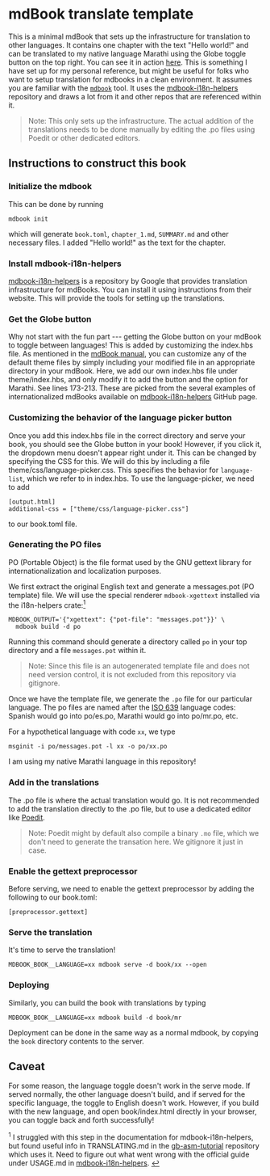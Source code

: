 # mdBook translate template

This is a minimal mdBook that sets up the infrastructure for translation to other languages. It contains one chapter with the text "Hello world!" and can be translated to my native language Marathi using the Globe toggle button on the top right. You can see it in action [here](https://joshichaitanya3.github.io/mdbook-translate-template/index.html). This is something I have set up for my personal reference, but might be useful for folks who want to setup translation for mdbooks in a clean environment. It assumes you are familiar with the [`mdbook`](https://github.com/rust-lang/mdBook) tool. It uses the [mdbook-i18n-helpers](https://github.com/google/mdbook-i18n-helpers) repository and draws a lot from it and other repos that are referenced within it.

> Note: This only sets up the infrastructure. The actual addition of the translations needs to be done manually by editing the .po files using Poedit or other dedicated editors.

## Instructions to construct this book

### Initialize the mdbook

This can be done by running 

```
mdbook init
```

which will generate `book.toml`, `chapter_1.md`, `SUMMARY.md` and other necessary files. I added "Hello world!" as the text for the chapter.

### Install mdbook-i18n-helpers

[mdbook-i18n-helpers](https://github.com/google/mdbook-i18n-helpers) is a repository by Google that provides translation infrastructure for mdBooks. You can install it using instructions from their website. This will provide the tools for setting up the translations.

### Get the Globe button 

Why not start with the fun part --- getting the Globe button on your mdBook to toggle between languages! This is added by customizing the index.hbs file. As mentioned in the [mdBook manual](https://rust-lang.github.io/mdBook/format/theme/index.html), you can customize any of the default theme files by simply including your modified file in an appropriate directory in your mdBook. Here, we add our own index.hbs file under theme/index.hbs, and only modify it to add the button and the option for Marathi. See lines 173-213. These are picked from the several examples of internationalized mdBooks available on [mdbook-i18n-helpers](https://github.com/google/mdbook-i18n-helpers) GitHub page.

### Customizing the behavior of the language picker button

Once you add this index.hbs file in the correct directory and serve your book, you should see the Globe button in your book! However, if you click it, the dropdown menu doesn't appear right under it. This can be changed by specifying the CSS for this. We will do this by including a file theme/css/language-picker.css. This specifies the behavior for `language-list`, which we refer to in index.hbs. To use the language-picker, we need to add 
```
[output.html]
additional-css = ["theme/css/language-picker.css"]
```
to our book.toml file.

### Generating the PO files

PO (Portable Object) is the file format used by the GNU gettext library for internationalization and localization purposes. 

We first extract the original English text and generate a messages.pot (PO template) file. We will use the special renderer `mdbook-xgettext` installed via the i18n-helpers crate:<a href="#fn1" id="ft1"><sup>1</sup></a>
```
MDBOOK_OUTPUT='{"xgettext": {"pot-file": "messages.pot"}}' \
  mdbook build -d po
```

Running this command should generate a directory called `po` in your top directory and a file `messages.pot` within it.

> Note: Since this file is an autogenerated template file and does not need version control, it is not excluded from this repository via gitignore.

Once we have the template file, we generate the `.po` file for our particular language. The po files are named after the [ISO 639](https://en.wikipedia.org/wiki/List_of_ISO_639-1_codes) language codes: Spanish would go into po/es.po, Marathi would go into po/mr.po, etc.

For a hypothetical language with code `xx`, we type
```
msginit -i po/messages.pot -l xx -o po/xx.po
```

I am using my native Marathi language in this repository!

### Add in the translations

The .po file is where the actual translation would go. It is not recommended to add the translation directly to the .po file, but to use a dedicated editor like [Poedit](https://poedit.net/).

> Note: Poedit might by default also compile a binary `.mo` file, which we don't need to generate the transation here. We gitignore it just in case.

### Enable the gettext preprocessor

Before serving, we need to enable the gettext preprocessor by adding the following to our book.toml:

```
[preprocessor.gettext]
```

### Serve the translation

It's time to serve the translation!

```
MDBOOK_BOOK__LANGUAGE=xx mdbook serve -d book/xx --open
```

### Deploying

Similarly, you can build the book with translations by typing

```
MDBOOK_BOOK__LANGUAGE=xx mdbook build -d book/mr 
```

Deployment can be done in the same way as a normal mdbook, by copying the `book` directory contents to the server. 

## Caveat

For some reason, the language toggle doesn't work in the serve mode. If served normally, the other language doesn't build, and if served for the specific language, the toggle to English doesn't work. However, if you build with the new language, and open book/index.html directly in your browser, you can toggle back and forth successfully!

<p><sup>1</sup> I struggled with this step in the documentation for mdbook-i18n-helpers, but found useful info in TRANSLATING.md in the <a href="https://github.com/gbdev/gb-asm-tutorial">gb-asm-tutorial</a> repository which uses it. Need to figure out what went wrong with the official guide under USAGE.md in <a href="https://github.com/google/mdbook-i18n-helpers">mdbook-i18n-helpers</a>. <a href="#ft1" id="fn1">↩</a></p>

